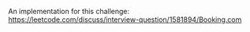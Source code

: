 An implementation for this challenge:
https://leetcode.com/discuss/interview-question/1581894/Booking.com